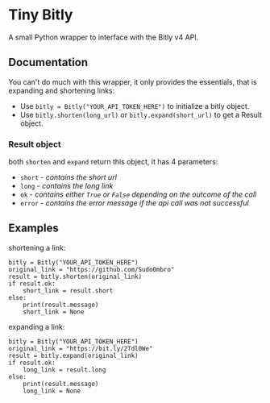 # Tiny Bitly
A small Python wrapper to interface with the Bitly v4 API.

## Documentation
You can't do much with this wrapper, it only provides the essentials, that is expanding and shortening links:

- Use `bitly = Bitly("YOUR_API_TOKEN_HERE")` to initialize a bitly object.
- Use `bitly.shorten(long_url)` or `bitly.expand(short_url)` to get a Result object.

### Result object
both `shorten` and `expand` return this object, it has 4 parameters:

- `short` - *contains the short url*
- `long` - *contains the long link*
- `ok` - *contains either `True` or `False` depending on the outcome of the call*
- `error` - *contains the error message if the api call was not successful*

## Examples
shortening a link:

```
bitly = Bitly("YOUR_API_TOKEN_HERE")
original_link = "https://github.com/SudoOmbro"
result = bitly.shorten(original_link)
if result.ok:
    short_link = result.short
else:
    print(result.message)
    short_link = None
```

expanding a link:

```
bitly = Bitly("YOUR_API_TOKEN_HERE")
original_link = "https://bit.ly/2Tdl0We"
result = bitly.expand(original_link)
if result.ok:
    long_link = result.long
else:
    print(result.message)
    long_link = None
```
